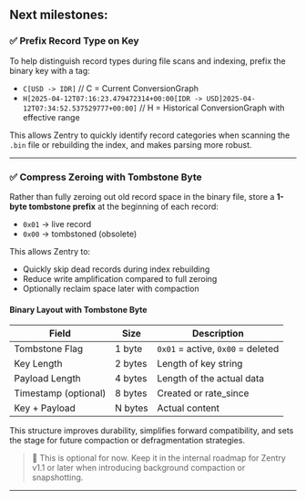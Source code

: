 ## Next milestones:

### ✅ Prefix Record Type on Key

To help distinguish record types during file scans and indexing, prefix the binary key with a tag:

- `C[USD -> IDR]` // C = Current ConversionGraph 
- `H[2025-04-12T07:16:23.479472314+00:00[IDR -> USD]2025-04-12T07:34:52.537529777+00:00]` // H = Historical ConversionGraph with effective range

This allows Zentry to quickly identify record categories when scanning the `.bin` file or rebuilding the index, and makes parsing more robust.

---

### ✅ Compress Zeroing with Tombstone Byte

Rather than fully zeroing out old record space in the binary file, store a **1-byte tombstone prefix** at the beginning of each record:

- `0x01` → live record
- `0x00` → tombstoned (obsolete)

This allows Zentry to:
- Quickly skip dead records during index rebuilding
- Reduce write amplification compared to full zeroing
- Optionally reclaim space later with compaction

#### Binary Layout with Tombstone Byte

| Field              | Size     | Description                      |
|-------------------|----------|----------------------------------|
| Tombstone Flag     | 1 byte   | `0x01` = active, `0x00` = deleted |
| Key Length         | 2 bytes  | Length of key string             |
| Payload Length     | 4 bytes  | Length of the actual data        |
| Timestamp (optional)| 8 bytes | Created or rate_since            |
| Key + Payload      | N bytes  | Actual content                   |

This structure improves durability, simplifies forward compatibility, and sets the stage for future compaction or defragmentation strategies.

> 📝 This is optional for now. Keep it in the internal roadmap for Zentry v1.1 or later when introducing background compaction or snapshotting.

---